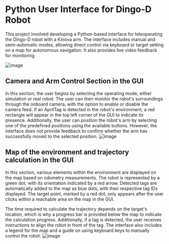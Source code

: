 # Python User Interface for Dingo-D Robot
This project involved developing a Python-based interface for teleoperating the Dingo-D robot with a Kinova arm. The interface includes manual and semi-automatic modes, allowing direct control via keyboard or target setting on a map for autonomous navigation. It also provides live video feedback for monitoring

![image](https://github.com/user-attachments/assets/3d57fa27-1428-4e41-9e5f-0cffe51c5a40)

## Camera and Arm Control Section in the GUI
In this section, the user begins by selecting the operating mode, either simulation or real robot. The user can then monitor the robot's surroundings through the onboard camera, with the option to enable or disable the camera feed. If an AprilTag is detected in the robot's environment, a red rectangle will appear in the top left corner of the GUI to indicate its presence. Additionally, the user can position the robot's arm by selecting one of the predefined positions using the available buttons. However, the interface does not provide feedback to confirm whether the arm has successfully moved to the selected position.
![image](https://github.com/user-attachments/assets/6f083b4b-da51-4b0f-8521-c72831acfbd6)

## Map of the environment and trajectory calculation in the GUI
In this section, various elements within the environment are displayed on the map based on odometry measurements. The robot is represented by a green dot, with its orientation indicated by a red arrow. Detected tags are automatically added to the map as blue dots, with their respective tag IDs displayed. The target point, marked by a red dot, only appears after the user clicks within a reachable area on the map in the GUI.

The time required to calculate the trajectory depends on the target's location, which is why a progress bar is provided below the map to indicate the calculation progress. Additionally, if a tag is detected, the user receives instructions to align the robot in front of the tag. The interface also includes a legend for the map and a guide on using keyboard keys to manually control the robot.
![image](https://github.com/user-attachments/assets/c5125a47-98be-43b0-954f-3dd535ec28e3)

